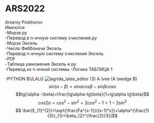 # ARS2022
Arseniy Prokhorov  
*Имеются*  
  -Морзе.ру    
  -Перевод в n-ичную систему счисления.py  
  -Морзе Эксель  
  -Число Фиббоначи Эксель  
  -Перевод n-ичную систему счисления Эксель    
  -PDF  
  -Таблица умножения Эксель и py  
  -Перевод из n-ичной системы 
  -Логика ТАБЛИЦА 1  
   
  -PYTHON BULALG 
![lagrida_latex_editor (3)](https://user-images.githubusercontent.com/114455833/200458409-04114dbb-2929-4c78-9026-a2de3b80b06a.png)
A \vee (A \wedge B)
$$sin(\alpha-\beta)=sin\alpha cos\beta -sin\beta cos\alpha$$ 
$$tg(\alpha -\beta)=\frac{tg\alpha-tg\beta}{1+tg\alpha tg\beta}$$ 
$$cos2\alpha = cos^{2}-sin^{2}=2cos^{2}-1=1-2sin^{2}$$ 
$$ \bar{E_{1}^{2}}=\sqrt{\frac{Fa^{x-1}}{(x-1)*x}}+\alpha^{\frac{1}{3}}_{1}+\beta_{2}^{\frac{2}{3}}$$ 
